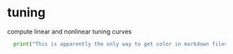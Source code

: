 # tuning

compute linear and nonlinear tuning curves

```python
  print("This is apparently the only way to get color in markdown files on Github.)
```

